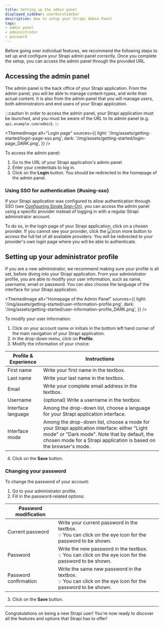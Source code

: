 ```yaml
---
title: Setting up the admin panel
displayed_sidebar: userDocsSidebar
description: How to setup your Strapi Admin Panel
tags:
- admin panel
- administrator
- password
---
```



Before going over individual features, we recommend the following steps to set up and configure your Strapi admin panel correctly. Once you complete the setup, you can access the admin panel through the provided URL.

## Accessing the admin panel

The admin panel is the back office of your Strapi application. From the admin panel, you will be able to manage content-types, and write their actual content. It is also from the admin panel that you will manage users, both administrators and end users of your Strapi application.

:::caution
In order to access the admin panel, your Strapi application must be launched, and you must be aware of the URL to its admin panel (e.g. `api.example.com/admin`).
:::

<ThemedImage
alt="Login page"
sources={{
    light: '/img/assets/getting-started/login-page-sso.png',
    dark: '/img/assets/getting-started/login-page_DARK.png',
  }}
/>

To access the admin panel:

1. Go to the URL of your Strapi application's admin panel.
2. Enter your credentials to log in.
3. Click on the **Login** button. You should be redirected to the homepage of the admin panel.

### Using SSO for authentication <EnterpriseBadge /> {#using-sso}

If your Strapi application was configured to allow authentication through SSO (see [Configuring Single Sign-On](/user-docs/settings/single-sign-on)), you can access the admin panel using a specific provider instead of logging in with a regular Strapi administrator account.

To do so, in the login page of your Strapi application, click on a chosen provider. If you cannot see your provider, click the ![icon more](/img/assets/getting-started/icon_more.png) button to access the full list of all available providers. You will be redirected to your provider's own login page where you will be able to authenticate.

## Setting up your administrator profile

If you are a new administrator, we recommend making sure your profile is all set, before diving into your Strapi application. From your administrator profile, you are able to modify your user information, such as name, username, email or password. You can also choose the language of the interface for your Strapi application.

<ThemedImage
alt="Homepage of the Admin Panel"
sources={{
    light: '/img/assets/getting-started/user-information-profile.png',
    dark: '/img/assets/getting-started/user-information-profile_DARK.png',
  }}
/>

To modify your user information:

1. Click on your account name or initials in the bottom left hand corner of the main navigation of your Strapi application.
2. In the drop-down menu, click on **Profile**.
3. Modify the information of your choice:

| Profile & Experience | Instructions                                                                                                                                                                                                      |
| -------------------- | ----------------------------------------------------------------------------------------------------------------------------------------------------------------------------------------------------------------- |
| First name           | Write your first name in the textbox.                                                                                                                                                                             |
| Last name            | Write your last name in the textbox.                                                                                                                                                                              |
| Email                | Write your complete email address in the textbox.                                                                                                                                                                 |
| Username             | (optional) Write a username in the textbox.                                                                                                                                                                       |
| Interface language   | Among the drop-down list, choose a language for your Strapi application interface.                                                                                                                                |
| Interface mode       | Among the drop-down list, choose a mode for your Strapi application interface: either "Light mode" or "Dark mode". Note that by default, the chosen mode for a Strapi application is based on the browser's mode. |

4. Click on the **Save** button.

### Changing your password

To change the password of your account:

1. Go to your administrator profile.
2. Fill in the password-related options:

| Password modification |                                                                                                                  |
| --------------------- | ---------------------------------------------------------------------------------------------------------------- |
| Current password      | Write your current password in the textbox. <br/> 💡 You can click on the eye icon for the password to be shown. |
| Password              | Write the new password in the textbox. <br/> 💡 You can click on the eye icon for the password to be shown.      |
| Password confirmation | Write the same new password in the textbox. <br/> 💡 You can click on the eye icon for the password to be shown. |

3. Click on the **Save** button.

---

Congratulations on being a new Strapi user! You're now ready to discover all the features and options that Strapi has to offer!
